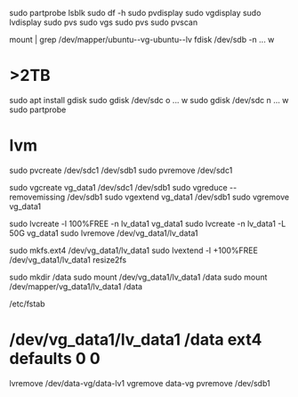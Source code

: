 sudo partprobe
lsblk
sudo df -h
sudo pvdisplay
sudo vgdisplay
sudo lvdisplay
sudo pvs
sudo vgs
sudo pvs
sudo pvscan

mount | grep /dev/mapper/ubuntu--vg-ubuntu--lv
fdisk /dev/sdb
-n ... w
# >2TB
sudo apt install gdisk
sudo gdisk /dev/sdc
o ... w
sudo gdisk /dev/sdc
n ... w
sudo partprobe
# lvm
sudo pvcreate /dev/sdc1 /dev/sdb1
sudo pvremove /dev/sdc1

sudo vgcreate vg_data1 /dev/sdc1 /dev/sdb1 
sudo vgreduce --removemissing /dev/sdb1
sudo vgextend vg_data1 /dev/sdb1
sudo vgremove vg_data1

sudo lvcreate -l 100%FREE -n lv_data1 vg_data1
sudo lvcreate -n lv_data1 -L 50G vg_data1
sudo lvremove /dev/vg_data1/lv_data1

sudo mkfs.ext4 /dev/vg_data1/lv_data1
sudo lvextend -l +100%FREE /dev/vg_data1/lv_data1
resize2fs

sudo mkdir /data
sudo mount /dev/vg_data1/lv_data1 /data
sudo mount /dev/mapper/vg_data1/lv_data1 /data

/etc/fstab
# /dev/vg_data1/lv_data1 /data ext4 defaults 0 0

lvremove /dev/data-vg/data-lv1
vgremove data-vg
pvremove /dev/sdb1